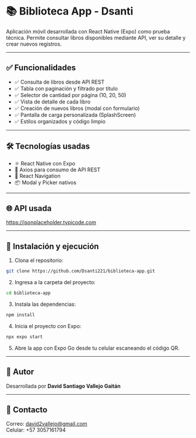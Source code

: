 # 📚 Biblioteca App - Dsanti

Aplicación móvil desarrollada con React Native (Expo) como prueba técnica. Permite consultar libros disponibles mediante API, ver su detalle y crear nuevos registros.

---

## ✅ Funcionalidades

- ✅ Consulta de libros desde API REST  
- ✅ Tabla con paginación y filtrado por título  
- ✅ Selector de cantidad por página (10, 20, 50)  
- ✅ Vista de detalle de cada libro  
- ✅ Creación de nuevos libros (modal con formulario)  
- ✅ Pantalla de carga personalizada (SplashScreen)  
- ✅ Estilos organizados y código limpio  

---

## 🛠️ Tecnologías usadas

- ⚛️ React Native con Expo  
- 🔗 Axios para consumo de API REST  
- 🧭 React Navigation  
- 📦 Modal y Picker nativos  

---

## 🌐 API usada

https://jsonplaceholder.typicode.com


---

## 🧪 Instalación y ejecución

1. Clona el repositorio:

```bash
git clone https://github.com/Dsanti221/biblioteca-app.git
```

2. Ingresa a la carpeta del proyecto:

```bash
cd biblioteca-app
```

3. Instala las dependencias:

```bash
npm install
```

4. Inicia el proyecto con Expo:

```bash
npx expo start
```

5. Abre la app con Expo Go desde tu celular escaneando el código QR.

---

## 👤 Autor

Desarrollada por **David Santiago Vallejo Gaitán**

---

## 📧 Contacto

Correo: david2vallejo@gmail.com  
Celular: +57 3057161794
